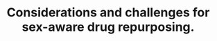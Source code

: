---
authors: Fisher JL, Jones EF, Flanary VL, Williams AS, Ramsey EJ, Lasseigne BN
carousel: false
doi: 10.1186/s13293-022-00420-8
featured: false
issue: '1'
journal: Biology of sex differences
keywords: '["Computational drug repurposing", "Pharmaceuticals", "Male", "Sex differences",
  "Drug Repositioning", "Therapeutics", "Sex Characteristics", "Sex-aware", "Female",
  "Drug repurposing", "Review", "Transcriptome", "Neoplasms", "Humans", "Sex-bias"]'
landmark: false
layout: '@/layouts/Publication.astro'
page: '13'
pmcid: PMC8949654
pmid: 35337371
r03: R03OD030604
title: Considerations and challenges for sex-aware drug repurposing.
volume: '13'
year: 2022
---
